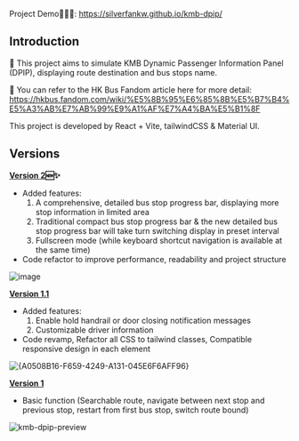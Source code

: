 
Project Demo🔗👉🏻: https://silverfankw.github.io/kmb-dpip/

## Introduction
🚏 This project aims to simulate KMB Dynamic Passenger Information Panel (DPIP), displaying route destination and bus stops name.

👀 You can refer to the HK Bus Fandom article here for more detail: https://hkbus.fandom.com/wiki/%E5%8B%95%E6%85%8B%E5%B7%B4%E5%A3%AB%E7%AB%99%E9%A1%AF%E7%A4%BA%E5%B1%8F

This project is developed by React + Vite, tailwindCSS & Material UI.


## Versions
<ins>**Version 2</ins>🆕✨**
- Added features:
  1. A comprehensive, detailed bus stop progress bar, displaying more stop information in limited area
  2. Traditional compact bus stop progress bar & the new detailed bus stop progress bar will take turn switching display in preset interval
  3. Fullscreen mode (while keyboard shortcut navigation is available at the same time)
- Code refactor to improve performance, readability and project structure
  
![image](https://github.com/user-attachments/assets/7adb991b-e37e-4d96-8067-c77634dfe316)


<ins>**Version 1.1**</ins>
- Added features:
  1. Enable hold handrail or door closing notification messages
  2. Customizable driver information
- Code revamp, Refactor all CSS to tailwind classes, Compatible responsive design in each element
  
![{A0508B16-F659-4249-A131-045E6F6AFF96}](https://github.com/user-attachments/assets/f93b9e7e-48d1-42f6-8ac7-a6a46e19a385)


<ins>**Version 1**</ins> 
- Basic function (Searchable route, navigate between next stop and previous stop, restart from first bus stop, switch route bound)
  
![kmb-dpip-preview](https://github.com/silverfankw/kmb-dpip/assets/36290205/5ebe8197-7bc4-4733-90ae-05605996ab06)

